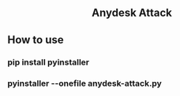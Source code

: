 <h2 align=center><b>Anydesk Attack</b></h2>

## How to use
### pip install pyinstaller
### pyinstaller --onefile anydesk-attack.py
